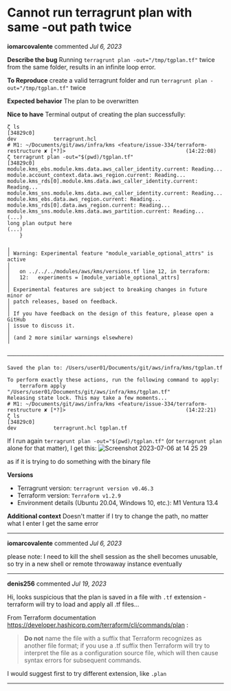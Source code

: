 # Cannot run terragrunt plan with same -out path twice

**iomarcovalente** commented *Jul 6, 2023*

**Describe the bug**
Running `terragrunt plan -out="/tmp/tgplan.tf"` twice from the same folder, results in an infinite loop error. 

**To Reproduce**
create a valid terragrunt folder and run `terragrunt plan -out="/tmp/tgplan.tf"` twice

**Expected behavior**
The plan to be overwritten

**Nice to have**
Terminal output of creating the plan successfully:
```
ζ ls                                                                                                                                                                      [34829c0] 
dev            terragrunt.hcl
# M1: ~/Documents/git/aws/infra/kms <feature/issue-334/terraform-restructure ✘ [*?]>                                       (14:22:08)  
ζ terragrunt plan -out="$(pwd)/tgplan.tf"                                                                                                                                 [34829c0] 
module.kms_ebs.module.kms.data.aws_caller_identity.current: Reading...
module.account_context.data.aws_region.current: Reading...
module.kms_rds[0].module.kms.data.aws_caller_identity.current: Reading...
module.kms_sns.module.kms.data.aws_caller_identity.current: Reading...
module.kms_ebs.data.aws_region.current: Reading...
module.kms_rds[0].data.aws_region.current: Reading...
module.kms_sns.module.kms.data.aws_partition.current: Reading...
(...)
long plan output here
(...)
    }

╷
│ Warning: Experimental feature "module_variable_optional_attrs" is active
│ 
│   on ../../../modules/aws/kms/versions.tf line 12, in terraform:
│   12:   experiments = [module_variable_optional_attrs]
│ 
│ Experimental features are subject to breaking changes in future minor or
│ patch releases, based on feedback.
│ 
│ If you have feedback on the design of this feature, please open a GitHub
│ issue to discuss it.
│ 
│ (and 2 more similar warnings elsewhere)
╵

─────────────────────────────────────────────────────────────────────────────

Saved the plan to: /Users/user01/Documents/git/aws/infra/kms/tgplan.tf

To perform exactly these actions, run the following command to apply:
    terraform apply "/Users/user01/Documents/git/aws/infra/kms/tgplan.tf"
Releasing state lock. This may take a few moments...
# M1: ~/Documents/git/aws/infra/kms <feature/issue-334/terraform-restructure ✘ [*?]>                                       (14:22:21)  
ζ ls                                                                                                                                                                      [34829c0] 
dev            terragrunt.hcl tgplan.tf
```

If I run again `terragrunt plan -out="$(pwd)/tgplan.tf"` (or `terragrunt plan` alone for that matter), I get this:
![Screenshot 2023-07-06 at 14 25 29](https://github.com/gruntwork-io/terragrunt/assets/12092106/b9329c58-b106-48e1-a056-ca247ac621cd)

as if it is trying to do something with the binary file


**Versions**
- Terragrunt version: `terragrunt version v0.46.3`
- Terraform version: `Terraform v1.2.9`
- Environment details (Ubuntu 20.04, Windows 10, etc.):  M1 Ventura 13.4

**Additional context**
Doesn't matter if I try to change the path, no matter what I enter I get the same error
<br />
***


**iomarcovalente** commented *Jul 6, 2023*

please note: I need to kill the shell session as the shell becomes unusable, so try in a new shell or remote throwaway instance eventually

***

**denis256** commented *Jul 19, 2023*

Hi,
looks suspicious that the plan is saved in a file with `.tf` extension - terraform will try to load and apply all .tf files...

From Terraform documentation https://developer.hashicorp.com/terraform/cli/commands/plan :

> **Do not** name the file with a suffix that Terraform recognizes as another file format; if you use a .tf suffix then Terraform will try to interpret the file as a configuration source file, which will then cause syntax errors for subsequent commands.

I would suggest first to try different extension, like `.plan`
***

